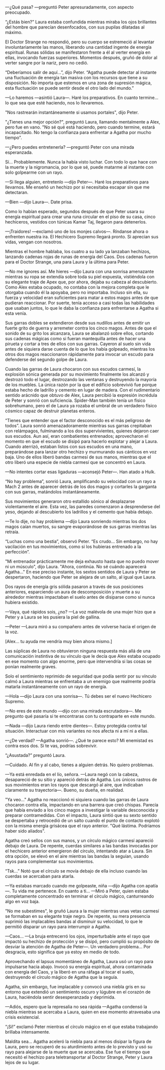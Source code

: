 
—¿Qué pasa? —preguntó Peter apresuradamente, con aspecto preocupado.

“¿Estás bien?” Laura estaba confundida mientras miraba los ojos brillantes del hombre que parecían desenfocados, con sus pupilas dilatadas al máximo.

El Doctor Strange no respondió, pero su cuerpo se estremeció al levantar involuntariamente las manos, liberando una cantidad ingente de energía espiritual. Runas sólidas se manifestaron frente a él al verter energía en ellas, invocando fuerzas superiores. Momentos después, gruñó de dolor al verter sangre por la nariz, pero no cedió.

“Deberíamos salir de aquí…”, dijo Peter. “Agatha puede detectar al instante una fluctuación de energía tan masiva con los recursos que tiene a su disposición. No importa que estemos en una zona de supresión mágica, esta fluctuación se puede sentir desde el otro lado del mundo.”

—Lo haremos —asintió Laura—. Haré los preparativos. En cuanto termine... lo que sea que esté haciendo, nos lo llevaremos.

"Nos rastrearán instantáneamente si usamos portales", dijo Peter.

"¿Tienes una mejor opción?", preguntó Laura, llamando mentalmente a Alex, pero fue en vano. "No sé qué está haciendo, pero cuando termine, estará incapacitado. No tengo la confianza para enfrentar a Agatha por mucho tiempo".

—¿Pero puedes entretenerla? —preguntó Peter con una mirada esperanzada.

Sí... Probablemente. Nunca la había visto luchar. Con todo lo que hace con la muerte y la nigromancia, por lo que sé, puede matarme al instante con solo golpearme con un rayo.

—Si llega alguien, entretenlo —dijo Peter—. Haré los preparativos para llevarnos. Me enseñó un hechizo por si necesitaba escapar sin que me detectaran.

—Bien —dijo Laura—. Date prisa.

Como lo habían esperado, segundos después de que Peter usara su energía espiritual para crear una runa circular en el piso de su casa, cinco hechiceros, vestidos con túnicas Kamar Taj, llegaron para detenerlos.

—¡Traidores! —exclamó uno de los monjes calvos—. Ríndanse ahora o enfrenten nuestra ira. El Hechicero Supremo llegará pronto. Si aprecian sus vidas, vengan con nosotros.

Mientras el hombre hablaba, los cuatro a su lado ya lanzaban hechizos, lanzando cadenas rojas de runas de energía del Caos. Dos cadenas fueron para el Doctor Strange, una para Laura y la última para Peter.

—No me ignores así. Me hieres —dijo Laura con una sonrisa amenazante mientras su ropa se extendía sobre toda su piel expuesta, vistiéndola con su elegante traje de Apex que, por ahora, dejaba su cabeza al descubierto. Como Alex estaba ocupado, no contaba con la mejora completa que le otorgaba cuando él la apoyaba, pero no importaba. Incluso sin ella, su fuerza y ​​velocidad eran suficientes para matar a estos magos antes de que pudieran reaccionar. Por suerte, tenía acceso a casi todas las habilidades que usaban juntos, lo que le daba la confianza para enfrentarse a Agatha si esta venía.

Sus garras dobles se extendieron desde sus nudillos antes de emitir un fuerte grito de guerra y arremeter contra los cinco magos. Antes de que el sonido de su grito los alcanzara, Laura se abalanzó sobre ellos, cortando sus cadenas mágicas como si fueran mantequilla antes de hacer una pirueta y cortar a tres de ellos con sus garras. Cayeron al suelo sin vida antes de siquiera darse cuenta de lo que los había golpeado, mientras los otros dos magos reaccionaron rápidamente para invocar un escudo para defenderse del segundo golpe de Laura.

Cuando las garras de Laura chocaron con sus escudos carmesí, la explosión sónica generada por su movimiento finalmente los alcanzó y destrozó todo el lugar, destrozando las ventanas y destruyendo la mayoría de los muebles. La única razón por la que el edificio sobrevivió fue porque estaba hecho de ladrillo y cemento en lugar de madera. Con el rudimentario sentido arácnido que obtuvo de Alex, Laura percibió la expresión incrédula de Peter y sonrió con suficiencia. Spider-Man también tenía un físico sobrehumano, pero el de Laura ya rozaba el umbral de un verdadero físico cósmico capaz de destruir planetas enteros.

“Tienes que entender que el factor desconocido es el más peligroso de todos”. Laura sonrió amenazadoramente mientras sus garras crepitaban con relámpagos, fulminando a los dos supervivientes, quienes dejaron caer sus escudos. Aun así, eran combatientes entrenados; aprovecharon el momento en que el escudo se disipó para hacerlo explotar y alejar a Laura. Cuando aterrizó, estaban listos con sus escudos en una mano, preparándose para lanzar otro hechizo y murmurando sus cánticos en voz baja. Uno de ellos liberó bandas carmesí de sus manos, mientras que el otro liberó una especie de niebla carmesí que se concentró en Laura.

—No intentes cortar esas ligaduras —aconsejó Peter—. Han atado a Hulk.

“No hay problema”, sonrió Laura, amplificando su velocidad con un rayo a Mach 2 antes de aparecer detrás de los dos magos y cortarles la garganta con sus garras, matándolos instantáneamente.

Sus movimientos generaron otro estallido sónico al desplazarse violentamente el aire. Esta vez, las paredes comenzaron a desprenderse del yeso, dejando al descubierto los ladrillos y el cemento que había debajo.

—Te lo dije, no hay problema —dijo Laura sonriendo mientras los dos magos caían muertos, su sangre evaporándose de sus garras mientras las retraía.

“Luchas como una bestia”, observó Peter. “Es crudo… Sin embargo, no hay vacilación en tus movimientos, como si los hubieras entrenado a la perfección”.

"Mi entrenador prácticamente me deja exhausto hasta que no puedo mover ni un músculo", dijo Laura. "Ahora, continúa. No sé cuándo aparecerá Agatha..." En ese preciso instante, los sextos sentidos de Laura y Peter se despertaron, haciendo que Peter se alejara de un salto, al igual que Laura.

Dos rayos de energía gris sólida pasaron a través de sus posiciones anteriores, esparciendo un aura de descomposición y muerte a su alrededor mientras impactaban el suelo antes de disiparse como si nunca hubiera existido.

—Vaya, qué rápidos sois, ¿no? —La voz malévola de una mujer hizo que a Peter y a Laura se les pusiera la piel de gallina.

—Peter —Laura miró a su compañero antes de volverse hacia el origen de la voz.

[Alex… tu ayuda me vendría muy bien ahora mismo.]

Las súplicas de Laura no obtuvieron ninguna respuesta más allá de una comunicación instintiva de su vínculo que le decía que Alex estaba ocupado en ese momento con algo enorme, pero que intervendría si las cosas se ponían realmente graves.

Solo el sentimiento reprimido de seguridad que podía sentir por su vínculo calmó a Laura mientras se enfrentaba a un enemigo que realmente podría matarla instantáneamente con un rayo de energía.

—Hola —dijo Laura con una sonrisa—. Tú debes ser el nuevo Hechicero Supremo.

—No eres de este mundo —dijo con una mirada escrutadora—. Me pregunto qué pasaría si te encontraras con tu contraparte en este mundo.

—Nada —dijo Laura riendo entre dientes—. Estoy protegida contra tal situación. Interactuar con mis variantes no nos afecta ni a mí ni a ellas.

—¿De verdad? —Agatha sonrió—. ¿Qué te parece esto? Mi enemistad es contra esos dos. Si te vas, podrías sobrevivir.

“¿Asustada?” preguntó Laura.

—Cuidado. Al fin y al cabo, tienes a alguien detrás. No quiero problemas.

—Ya está enredada en el lío, señora. —Laura negó con la cabeza, desapareció de su sitio y apareció detrás de Agatha. Los únicos rastros de sus movimientos eran los rayos que descargó al aire, que indicaban claramente su trayectoria—. Bueno, su dueña, en realidad.

"Ya veo..." Agatha no reaccionó ni siquiera cuando las garras de Laura chocaron contra ella, impactando en una barrera que creó chispas. Parecía que había enviado a los cinco magos a investigar la variable desconocida y preparar contramedidas. Con el impacto, Laura sintió que su sexto sentido se despertaba y retrocedió de un salto cuando el punto de contacto explotó con la misma energía grisácea que el rayo anterior. "Qué lástima. Podríamos haber sido aliados".

Agatha creó sellos con sus manos, y un círculo mágico carmesí apareció debajo de Laura. De repente, cuerdas similares a las bandas invocadas por el hechicero anterior emergieron del círculo, intentando atar a Laura. Sin otra opción, se elevó en el aire mientras las bandas la seguían, usando rayos para complementar sus movimientos.

“Tsk…” Notó que el círculo se movía debajo de ella incluso cuando las cuerdas se acercaban para atarla.

—Ya estabas marcado cuando me golpeaste, niña —dijo Agatha con apatía—. Tu vida me pertenece. En cuanto a ti... —Miró a Peter, quien estaba completamente concentrado en terminar el círculo mágico, canturreando algo en voz baja.

"No me subestimes", le gruñó Laura a la mujer mientras unas vetas carmesí se formaban en su elegante traje negro. De repente, su mera presencia suprimió las implacables bandas al disminuir su velocidad, lo que le permitió disparar un rayo para interrumpir a Agatha.

—Caos... —La bruja entrecerró los ojos, imperturbable ante el rayo que impactó su hechizo de protección y se disipó, pero cumplió su propósito de desviar la atención de Agatha de Peter—. Un verdadero problema... Por desgracia, esto significa que ya estoy en medio de todo.

Aprovechando el lapsus momentáneo de Agatha, Laura usó un rayo para impulsarse hacia abajo. Invocó su energía espiritual, ahora contaminada con energía del Caos, y la liberó en una ráfaga al tocar el suelo, destruyendo el círculo mágico de Agatha que la seguía.

Agatha, sin embargo, fue implacable y convocó una niebla gris en su entorno que extendió un sentimiento oscuro y lúgubre en el corazón de Laura, haciéndola sentir desesperanzada y deprimida.

—Adiós, espero que la represalia no sea rápida —Agatha condensó la niebla mientras se acercaba a Laura, quien en ese momento atravesaba una crisis existencial.

“¡Sí!” exclamó Peter mientras el círculo mágico en el que estaba trabajando brillaba intensamente.

Maldita sea... Agatha aceleró la niebla para al menos disipar la figura de Laura, pero se recuperó de su aturdimiento antes de lo previsto y usó su rayo para alejarse de la muerte que se acercaba. Ese fue el tiempo que necesitó el hechizo para teletransportar al Doctor Strange, Peter y Laura lejos de su lugar.